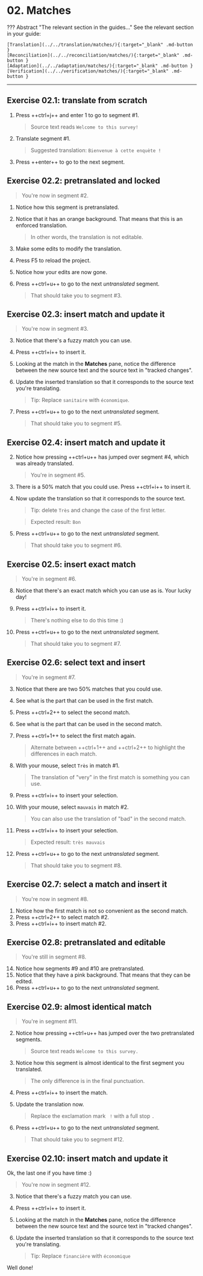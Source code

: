 # 02. Matches

<!-- prettier-ignore -->
??? Abstract "The relevant section in the guides..." 
	See the relevant section in your guide:

    [Translation](../../translation/matches/){:target="_blank" .md-button }
    [Reconciliation](../../reconciliation/matches/){:target="_blank" .md-button }
    [Adaptation](../../adaptation/matches/){:target="_blank" .md-button }
    [Verification](../../verification/matches/){:target="_blank" .md-button }

---

## Exercise 02.1: translate from scratch

1. Press ++ctrl+j++ and enter 1 to go to segment #1.

   > Source text reads `Welcome to this survey!`

1. Translate segment #1.

   > Suggested translation: `Bienvenue à cette enquète !`

1. Press ++enter++ to go to the next segment.

## Exercise 02.2: pretranslated and locked

> You're now in segment #2.

1. Notice how this segment is pretranslated.
1. Notice that it has an orange background. That means that this is an enforced translation.

   > In other words, the translation is not editable.

1. Make some edits to modify the translation.
1. Press F5 to reload the project.
1. Notice how your edits are now gone.
1. Press ++ctrl+u++ to go to the next _untranslated_ segment.

   > That should take you to segment #3.

<!-- harmonize: move to -> go to @todo -->

## Exercise 02.3: insert match and update it

> You're now in segment #3.

3. Notice that there's a fuzzy match you can use.
4. Press ++ctrl+i++ to insert it.
5. Looking at the match in the **Matches** pane, notice the difference between the new source text and the source text in "tracked changes".
6. Update the inserted translation so that it corresponds to the source text you're translating.

   > Tip: Replace `sanitaire` with `économique`.

7. Press ++ctrl+u++ to go to the next _untranslated_ segment.

   > That should take you to segment #5.

## Exercise 02.4: insert match and update it

2. Notice how pressing ++ctrl+u++ has jumped over segment #4, which was already translated.

   > You're in segment #5.

3. There is a 50% match that you could use. Press ++ctrl+i++ to insert it.
4. Now update the translation so that it corresponds to the source text.

   > Tip: delete `Très` and change the case of the first letter.

   > Expected result: `Bon`

5. Press ++ctrl+u++ to go to the next _untranslated_ segment.

   > That should take you to segment #6.

## Exercise 02.5: insert exact match

> You're in segment #6.

8. Notice that there's an exact match which you can use as is. Your lucky day!
9. Press ++ctrl+i++ to insert it.

   > There's nothing else to do this time :)

10. Press ++ctrl+u++ to go to the next _untranslated_ segment.

    > That should take you to segment #7.

## Exercise 02.6: select text and insert

> You're in segment #7.

3. Notice that there are two 50% matches that you could use.
4. See what is the part that can be used in the first match.
5. Press ++ctrl+2++ to select the second match.
6. See what is the part that can be used in the second match.
7. Press ++ctrl+1++ to select the first match again.

   > Alternate between ++ctrl+1++ and ++ctrl+2++ to highlight the differences in each match.

8. With your mouse, select `Très` in match #1.

   > The translation of "very" in the first match is something you can use.

9. Press ++ctrl+i++ to insert your selection.
10. With your mouse, select `mauvais` in match #2.

    > You can also use the translation of "bad" in the second match.

11. Press ++ctrl+i++ to insert your selection.

    > Expected result: `très mauvais`

12. Press ++ctrl+u++ to go to the next _untranslated_ segment.

    > That should take you to segment #8.

## Exercise 02.7: select a match and insert it

> You're now in segment #8.

1. Notice how the first match is not so convenient as the second match.
2. Press ++ctrl+2++ to select match #2.
3. Press ++ctrl+i++ to insert match #2.

## Exercise 02.8: pretranslated and editable

> You're still in segment #8.

14. Notice how segments #9 and #10 are pretranslated.
15. Notice that they have a pink background. That means that they can be edited.
16. Press ++ctrl+u++ to go to the next _untranslated_ segment.

## Exercise 02.9: almost identical match

> You're in segment #11.

2. Notice how pressing ++ctrl+u++ has jumped over the two pretranslated segments.

   > Source text reads `Welcome to this survey.`

3. Notice how this segment is almost identical to the first segment you translated.

   > The only difference is in the final punctuation.

4. Press ++ctrl+i++ to insert the match.
5. Update the translation now.

   > Replace the exclamation mark ` !` with a full stop `.`

6. Press ++ctrl+u++ to go to the next _untranslated_ segment.

   > That should take you to segment #12.

<!--
quiz: which one is more efficient?
-->

<!--
quiz: do you prefer to select and insert, or insert and update?
-->

## Exercise 02.10: insert match and update it

Ok, the last one if you have time :)

> You're now in segment #12.

3. Notice that there's a fuzzy match you can use.
4. Press ++ctrl+i++ to insert it.
5. Looking at the match in the **Matches** pane, notice the difference between the new source text and the source text in "tracked changes".
6. Update the inserted translation so that it corresponds to the source text you're translating.

   > Tip: Replace `financière` with `économique`

Well done!
